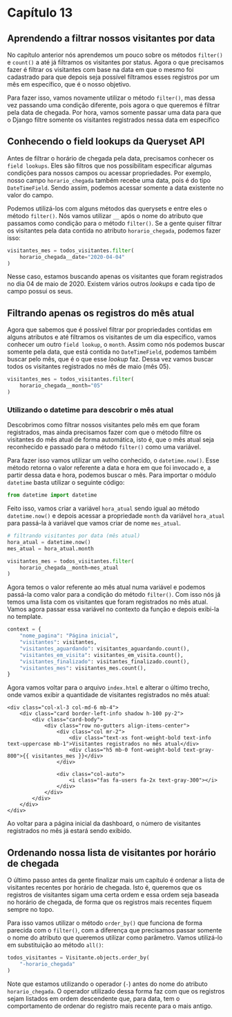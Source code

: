 # Capítulo 13

## Aprendendo a filtrar nossos visitantes por data

No capítulo anterior nós aprendemos um pouco sobre os métodos `filter()` e `count()` a até já filtramos os visitantes por status. Agora o que precisamos fazer é filtrar os visitantes com base na data em que o mesmo foi cadastrado para que depois seja possível filtramos esses registros por um mês em específico, que é o nosso objetivo.

Para fazer isso, vamos novamente utilizar o método `filter()`, mas dessa vez passando uma condição diferente, pois agora o que queremos é filtrar pela data de chegada. Por hora, vamos somente passar uma data para que o Django filtre somente os visitantes registrados nessa data em específico

## Conhecendo o field lookups da Queryset API

Antes de filtrar o horário de chegada pela data, precisamos conhecer os `field lookups`. Eles são filtros que nos possibilitam especificar algumas condições para nossos campos ou acessar propriedades. Por exemplo, nosso campo `horario_chegada` também recebe uma data, pois é do tipo `DateTimeField`. Sendo assim, podemos acessar somente a data existente no valor do campo.

Podemos utilizá-los com alguns métodos das querysets e entre eles o método `filter()`. Nós vamos utilizar `__` após o nome do atributo que passamos como condição para o método `filter()`. Se a gente quiser filtrar os visitantes pela data contida no atributo `horario_chegada`, podemos fazer isso:

```python
visitantes_mes = todos_visitantes.filter(
    horario_chegada__date="2020-04-04"
)
```

Nesse caso, estamos buscando apenas os visitantes que foram registrados no dia 04 de maio de 2020. Existem vários outros _lookups_ e cada tipo de campo possui os seus.

## Filtrando apenas os registros do mês atual

Agora que sabemos que é possível filtrar por propriedades contidas em alguns atributos e até filtramos os visitantes de um dia específico, vamos conhecer um outro `field lookup`, o `month`. Assim como nós podemos buscar somente pela data, que está contida no `DateTimeField`, podemos também buscar pelo mês, que é o que esse _lookup_ faz. Dessa vez vamos buscar todos os visitantes registrados no mês de maio \(mês 05\).

```python
visitantes_mes = todos_visitantes.filter(
    horario_chegada__month="05"
)
```

### Utilizando o datetime para descobrir o mês atual

Descobrimos como filtrar nossos visitantes pelo mês em que foram registrados, mas ainda precisamos fazer com que o método filtre os visitantes do mês atual de forma automática, isto é, que o mês atual seja reconhecido e passado para o método `filter()` como uma variável.

Para fazer isso vamos utilizar um velho conhecido, o `datetime.now()`. Esse método retorna o valor referente a data e hora em que foi invocado e, a partir dessa data e hora, podemos buscar o mês. Para importar o módulo `datetime` basta utilizar o seguinte código:

```python
from datetime import datetime
```

Feito isso, vamos criar a variável `hora_atual` sendo igual ao método `datetime.now()` e depois acessar a propriedade `month` da variável `hora_atual` para passá-la à variável que vamos criar de nome `mes_atual`.

```python
# filtrando visitantes por data (mês atual)
hora_atual = datetime.now()
mes_atual = hora_atual.month

visitantes_mes = todos_visitantes.filter(
    horario_chegada__month=mes_atual
)
```

Agora temos o valor referente ao mês atual numa variável e podemos passá-la como valor para a condição do método `filter()`. Com isso nós já temos uma lista com os visitantes que foram registrados no mês atual. Vamos agora passar essa variável no contexto da função e depois exibi-la no template.

```python
context = {
    "nome_pagina": "Página inicial",
    "visitantes": visitantes,
    "visitantes_aguardando": visitantes_aguardando.count(),
    "visitantes_em_visita": visitantes_em_visita.count(),
    "visitantes_finalizado": visitantes_finalizado.count(),
    "visitantes_mes": visitantes_mes.count(),
}
```

Agora vamos voltar para o arquivo `index.html` e alterar o último trecho, onde vamos exibir a quantidade de visitantes registrados no mês atual:

```markup
<div class="col-xl-3 col-md-6 mb-4">
    <div class="card border-left-info shadow h-100 py-2">
        <div class="card-body">
            <div class="row no-gutters align-items-center">
                <div class="col mr-2">
                    <div class="text-xs font-weight-bold text-info text-uppercase mb-1">Visitantes registrados no mês atual</div>
                    <div class="h5 mb-0 font-weight-bold text-gray-800">{{ visitantes_mes }}</div>
                </div>

                <div class="col-auto">
                    <i class="fas fa-users fa-2x text-gray-300"></i>
                </div>
            </div>
        </div>
    </div>
</div>
```

Ao voltar para a página inicial da dashboard, o número de visitantes registrados no mês já estará sendo exibido.

## Ordenando nossa lista de visitantes por horário de chegada

O último passo antes da gente finalizar mais um capítulo é ordenar a lista de visitantes recentes por horário de chegada. Isto é, queremos que os registros de visitantes sigam uma certa ordem e essa ordem seja baseada no horário de chegada, de forma que os registros mais recentes fiquem sempre no topo.

Para isso vamos utilizar o método `order_by()` que funciona de forma parecida com o `filter()`, com a diferença que precisamos passar somente o nome do atributo que queremos utilizar como parâmetro. Vamos utilizá-lo em substituição ao método `all()`: 

```python
todos_visitantes = Visitante.objects.order_by(
    "-horario_chegada"
)
```

Note que estamos utilizando o operador \(`-`\) antes do nome do atributo `horario_chegada`. O operador utilizado dessa forma faz com que os registros sejam listados em ordem descendente que, para data, tem o comportamento de ordenar do registro mais recente para o mais antigo.

